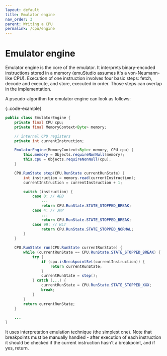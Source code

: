 ```yaml
---
layout: default
title: Emulator engine
nav_order: 3
parent: Writing a CPU
permalink: /cpu/engine
---
```


# Emulator engine

Emulator engine is the core of the emulator. It interprets binary-encoded instructions stored in a memory (emuStudio assumes it's a von-Neumann-like CPU). Execution of one instruction
involves four basic steps: fetch, decode and execute, and store, executed in order. Those steps can overlap in the implementation.

A pseudo-algorithm for emulator engine can look as follows:

{:.code-example}
```java
public class EmulatorEngine {
    private final CPU cpu;
    private final MemoryContext<Byte> memory;

    // internal CPU registers
    private int currentInstruction;

    EmulatorEngine(MemoryContext<Byte> memory, CPU cpu) {
        this.memory = Objects.requireNonNull(memory);
        this.cpu = Objects.requireNonNull(cpu);
    }

    CPU.RunState step(CPU.RunState currentRunState) {
        int instruction = memory.read(currentInstruction);
        currentInstruction = currentInstruction + 1;

        switch (instruction) {
            case 0: // ADD
                ...
                return CPU.RunState.STATE_STOPPED_BREAK;
            case 4: // JMP
                ...
                return CPU.RunState.STATE_STOPPED_BREAK;
            case 99: // HLT
                return CPU.RunState.STATE_STOPPED_NORMAL;
        }
    }

    CPU.RunState run(CPU.RunState currentRunState) {
        while (currentRunState == CPU.RunState.STATE_STOPPED_BREAK) {
            try {
                if (cpu.isBreakpointSet(currentInstruction)) {
                    return currentRunState;
                }
                currentRunState = step();
            } catch (...) {
                currentRunState = CPU.RunState.STATE_STOPPED_XXX;
                break;
            }
        }
        return currentRunState;
    }

    ...
}
```

It uses interpretation emulation technique (the simplest one). Note that breakpoints must be manually handled - after execution of each instruction it should be checked if the current instruction hasn't a breakpoint, and if yes, return. 
